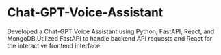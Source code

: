 # Chat-GPT-Voice-Assistant
Developed a Chat-GPT Voice Assistant using Python, FastAPI, React, and MongoDB.Utilized FastAPI to handle backend API requests and React for the interactive frontend interface.

